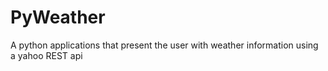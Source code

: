 # PyWeather
A python applications that present the user with weather information using a yahoo REST api

